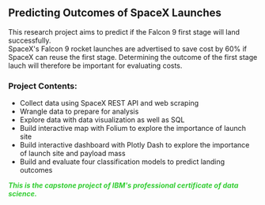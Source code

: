 ## Predicting Outcomes of SpaceX Launches  

This research project aims to predict if the Falcon 9 first stage will land successfully.   
SpaceX's Falcon 9 rocket launches are advertised to save cost by 60% if SpaceX can reuse the first stage. Determining the outcome of the first stage lauch will therefore be important for evaluating costs. 


### Project Contents:  
 *  Collect data using SpaceX REST API and web scraping  
 *  Wrangle data to prepare for analysis
 *  Explore data with data visualization as well as SQL
 *  Build interactive map with Folium to explore the importance of launch site
 *  Build interactive dashboard with Plotly Dash to explore the importance of launch site and payload mass
 *  Build and evaluate four classification models to predict landing outcomes  


   
***<span style="color:limegreen;">This is the capstone project of IBM's professional certificate of data science.***</span>
